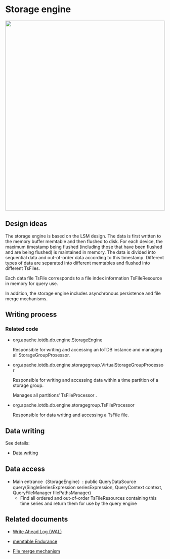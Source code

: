 <!--

    Licensed to the Apache Software Foundation (ASF) under one
    or more contributor license agreements.  See the NOTICE file
    distributed with this work for additional information
    regarding copyright ownership.  The ASF licenses this file
    to you under the Apache License, Version 2.0 (the
    "License"); you may not use this file except in compliance
    with the License.  You may obtain a copy of the License at
    
        http://www.apache.org/licenses/LICENSE-2.0
    
    Unless required by applicable law or agreed to in writing,
    software distributed under the License is distributed on an
    "AS IS" BASIS, WITHOUT WARRANTIES OR CONDITIONS OF ANY
    KIND, either express or implied.  See the License for the
    specific language governing permissions and limitations
    under the License.

-->

# Storage engine

<img style="width:100%; max-width:800px; max-height:600px; margin-left:auto; margin-right:auto; display:block;" src="https://user-images.githubusercontent.com/19167280/73625255-03fe2680-467f-11ea-91ae-64407ef1125c.png">

## Design ideas

The storage engine is based on the LSM design. The data is first written to the memory buffer memtable and then flushed to disk. For each device, the maximum timestamp being flushed (including those that have been flushed and are being flushed) is maintained in memory. The data is divided into sequential data and out-of-order data according to this timestamp. Different types of data are separated into different memtables and flushed into different TsFiles.

Each data file TsFile corresponds to a file index information TsFileResource in memory for query use.

In addition, the storage engine includes asynchronous persistence and file merge mechanisms.

## Writing process

### Related code

* org.apache.iotdb.db.engine.StorageEngine

  Responsible for writing and accessing an IoTDB instance and managing all StorageGroupProsessor.

* org.apache.iotdb.db.engine.storagegroup.VirtualStorageGroupProcessor

  Responsible for writing and accessing data within a time partition of a storage group. 

  Manages all partitions‘ TsFileProcessor .

* org.apache.iotdb.db.engine.storagegroup.TsFileProcessor

  Responsible for data writing and accessing a TsFile file.

## Data writing
See details:
* [Data writing](../StorageEngine/DataManipulation.md)

## Data access

* Main entrance（StorageEngine）: public QueryDataSource query(SingleSeriesExpression seriesExpression, QueryContext context, QueryFileManager filePathsManager)
  ​    
	* Find all ordered and out-of-order TsFileResources containing this time series and return them for use by the query engine

## Related documents

* [Write Ahead Log (WAL)](../StorageEngine/WAL.md)

* [memtable Endurance](../StorageEngine/FlushManager.md)

* [File merge mechanism](../StorageEngine/MergeManager.md)
